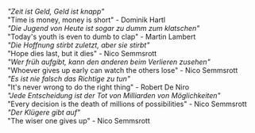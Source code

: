*"Zeit ist Geld, Geld ist knapp"* <br>
"Time is money, money is short" - Dominik Hartl
<br>
*"Die Jugend von Heute ist sogar zu dumm zum klatschen"* <br>
"Today's youth is even to dumb to clap" - Martin Lambert
<br>
*"Die Hoffnung stirbt zuletzt, aber sie stirbt"* <br>
"Hope dies last, but it dies" - Nico Semmsrott
<br>
*"Wer früh aufgibt, kann den anderen beim Verlieren zusehen"* <br>
"Whoever gives up early can watch the others lose" - Nico Semmsrott
<br>
*"Es ist nie falsch das Richtige zu tun"* <br>
"It's never wrong to do the right thing" - Robert De Niro
<br>
*"Jede Entscheidung ist der Tot von Milliarden von Möglichkeiten"* <br>
"Every decision is the death of millions of possibilities" - Nico Semmsrott
<br>
*"Der Klügere gibt auf"* <br>
"The wiser one gives up" - Nico Semmsrott
